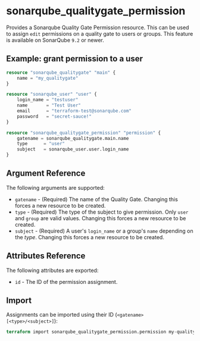 # sonarqube_qualitygate_permission

Provides a Sonarqube Quality Gate Permission resource. This can be used to assign `edit` permissions on a quality gate to users or groups.
This feature is available on SonarQube `9.2` or newer.

## Example: grant permission to a user

```terraform
resource "sonarqube_qualitygate" "main" {
    name = "my_qualitygate"
}

resource "sonarqube_user" "user" {
	login_name = "testuser"
	name       = "Test User"
	email      = "terraform-test@sonarqube.com"
	password   = "secret-sauce!"
}

resource "sonarqube_qualitygate_permission" "permission" {
	gatename = sonarqube_qualitygate.main.name
	type      = "user"
	subject   = sonarqube_user.user.login_name
}
```

## Argument Reference

The following arguments are supported:

- `gatename` - (Required) The name of the Quality Gate. Changing this forces a new resource to be created.
- `type` - (Required) The type of the subject to give permission. Only `user` and `group` are valid values. Changing this forces a new resource to be created.
- `subject` - (Required) A user's `login_name` or a group's `name` depending on the *type*. Changing this forces a new resource to be created.

## Attributes Reference

The following attributes are exported:

- `id` - The ID of the permission assignment.

## Import

Assignments can be imported using their ID (`<gatename>[<type>/<subject>]`):

```terraform
terraform import sonarqube_qualitygate_permission.permission my-qualitygate[user/my-user]
```
